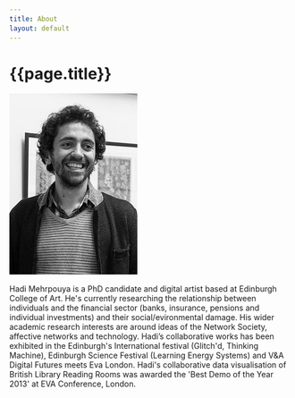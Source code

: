 ```yaml
---
title: About
layout: default
---
```



# {{page.title}}
<div class="container">
<div class="row">
<div class="col-lg-4 col-md-4 col-sm-4 col-xs-12">
<img src="/assets/hm.jpg" class="img-responsive portfolio">
</div>
<div class="col-lg-8 col-md-8 col-sm-8 col-xs-8">
<section>
<p class="lead text-left">
 Hadi Mehrpouya is a PhD candidate and digital artist based at Edinburgh College of Art. He's currently researching the relationship between individuals and the financial sector (banks, insurance, pensions and individual investments) and their social/evironmental damage. His wider academic research interests are around ideas of the Network Society, affective networks and technology. Hadi’s collaborative works has been exhibited in the Edinburgh's International festival (Glitch'd, Thinking Machine), Edinburgh Science Festival (Learning Energy Systems) and V&A Digital Futures meets Eva London. Hadi's collaborative data visualisation of British Library Reading Rooms was awarded the 'Best Demo of the Year 2013' at EVA Conference, London.
</p>
 </section>
</div>
</div>
